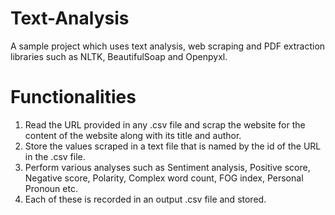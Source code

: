 # Text-Analysis
A sample project which uses text analysis, web scraping and PDF extraction libraries such as NLTK, BeautifulSoap and Openpyxl.

# Functionalities
1. Read the URL provided in any .csv file and scrap the website for the content of the website along with its title and author.
2. Store the values scraped in a text file that is named by the id of the URL in the .csv file.
3. Perform various analyses such as Sentiment analysis, Positive score, Negative score, Polarity, Complex word count, FOG index, Personal Pronoun etc.
4. Each of these is recorded in an output .csv file and stored.
